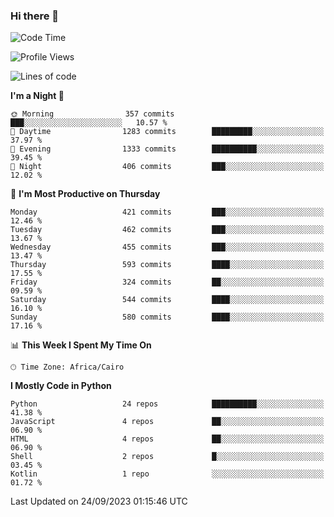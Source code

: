 ### Hi there 👋

<!--
**AMR-KELEG/AMR-KELEG** is a ✨ _special_ ✨ repository because its `README.md` (this file) appears on your GitHub profile.

Here are some ideas to get you started:

- 🔭 I’m currently working on ...
- 🌱 I’m currently learning ...
- 👯 I’m looking to collaborate on ...
- 🤔 I’m looking for help with ...
- 💬 Ask me about ...
- 📫 How to reach me: ...
- 😄 Pronouns: ...
- ⚡ Fun fact: ...
-->

<!--START_SECTION:waka-->
![Code Time](http://img.shields.io/badge/Code%20Time-0%20secs-blue)

![Profile Views](http://img.shields.io/badge/Profile%20Views-0-blue)

![Lines of code](https://img.shields.io/badge/From%20Hello%20World%20I%27ve%20Written-20.6%20million%20lines%20of%20code-blue)

**I'm a Night 🦉** 

```text
🌞 Morning                357 commits         ███░░░░░░░░░░░░░░░░░░░░░░   10.57 % 
🌆 Daytime                1283 commits        █████████░░░░░░░░░░░░░░░░   37.97 % 
🌃 Evening                1333 commits        ██████████░░░░░░░░░░░░░░░   39.45 % 
🌙 Night                  406 commits         ███░░░░░░░░░░░░░░░░░░░░░░   12.02 % 
```
📅 **I'm Most Productive on Thursday** 

```text
Monday                   421 commits         ███░░░░░░░░░░░░░░░░░░░░░░   12.46 % 
Tuesday                  462 commits         ███░░░░░░░░░░░░░░░░░░░░░░   13.67 % 
Wednesday                455 commits         ███░░░░░░░░░░░░░░░░░░░░░░   13.47 % 
Thursday                 593 commits         ████░░░░░░░░░░░░░░░░░░░░░   17.55 % 
Friday                   324 commits         ██░░░░░░░░░░░░░░░░░░░░░░░   09.59 % 
Saturday                 544 commits         ████░░░░░░░░░░░░░░░░░░░░░   16.10 % 
Sunday                   580 commits         ████░░░░░░░░░░░░░░░░░░░░░   17.16 % 
```


📊 **This Week I Spent My Time On** 

```text
🕑︎ Time Zone: Africa/Cairo
```

**I Mostly Code in Python** 

```text
Python                   24 repos            ██████████░░░░░░░░░░░░░░░   41.38 % 
JavaScript               4 repos             ██░░░░░░░░░░░░░░░░░░░░░░░   06.90 % 
HTML                     4 repos             ██░░░░░░░░░░░░░░░░░░░░░░░   06.90 % 
Shell                    2 repos             █░░░░░░░░░░░░░░░░░░░░░░░░   03.45 % 
Kotlin                   1 repo              ░░░░░░░░░░░░░░░░░░░░░░░░░   01.72 % 
```




 Last Updated on 24/09/2023 01:15:46 UTC
<!--END_SECTION:waka-->

